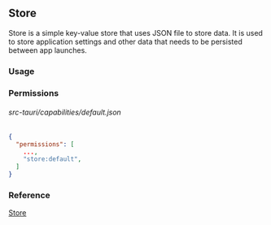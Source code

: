 ## Store

Store is a simple key-value store that uses JSON file to store data. It is used to store application settings and other data that needs to be persisted between app launches.

### Usage



### Permissions
###### src-tauri/capabilities/default.json
``` json
{
  "permissions": [
    ...,
    "store:default",
  ]
}
```

### Reference
[Store](https://v2.tauri.app/plugin/store)